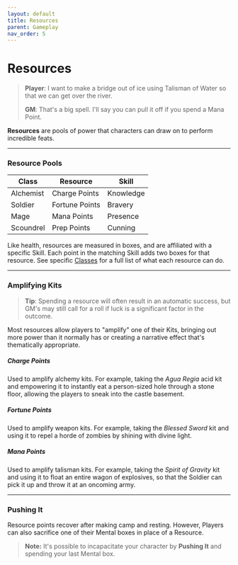 ```yaml
---
layout: default
title: Resources
parent: Gameplay
nav_order: 5
---
```


# Resources

> **Player**: I want to make a bridge out of ice using Talisman of Water so that we can get over the river.
>
> **GM**: That's a big spell. I'll say you can pull it off if you spend a Mana Point.

**Resources** are pools of power that characters can draw on to perform incredible feats. 

---

### Resource Pools

| Class     | Resource       | Skill     |
| --------- | -------------- | --------- |
| Alchemist | Charge Points  | Knowledge |
| Soldier   | Fortune Points | Bravery   |
| Mage      | Mana Points    | Presence  |
| Scoundrel | Prep Points    | Cunning   |

Like health, resources are measured in boxes, and are affiliated with a specific Skill. Each point in the matching Skill adds two boxes for that resource. See specific [Classes](../classes/index.html) for a full list of what each resource can do.

---

### Amplifying Kits

> **Tip**: Spending a resource will often result in an automatic success, but GM's may still call for a roll if luck is a significant factor in the outcome.

Most resources allow players to "amplify" one of their Kits, bringing out more power than it normally has or creating a narrative effect that's thematically appropriate.

##### Charge Points

Used to amplify alchemy kits. For example, taking the _Agua Regia_ acid kit and empowering it to instantly eat a person-sized hole through a stone floor, allowing the players to sneak into the castle basement.

##### Fortune Points

Used to amplify weapon kits. For example, taking the _Blessed Sword_ kit and using it to repel a horde of zombies by shining with divine light.

##### Mana Points

Used to amplify talisman kits. For example, taking the _Spirit of Gravity_ kit and using it to float an entire wagon of explosives, so that the Soldier can pick it up and throw it at an oncoming army.

---

### Pushing It

Resource points recover after making camp and resting. However, Players can also sacrifice one of their Mental boxes in place of a Resource.

> **Note:** It's possible to incapacitate your character by **Pushing It** and spending your last Mental box.

